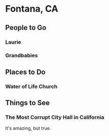 # Fontana, CA
## People to Go
### Laurie
### Grandbabies
## Places to Do
### Water of Life Church
## Things to See
### The Most Corrupt City Hall in California
It's amazing, but true.
